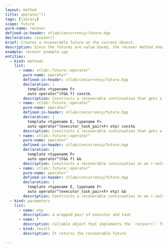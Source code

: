 ```yaml
---
layout: method
title: operator^()
tags: [library]
scope: future
pure-name: recover
defined-in-header: stlab/concurrency/future.hpp 
declaration: recover()
brief: Creates a recoverable future on the current object.
description: Since the futures are value based, the recover method should be used to do the error handling. Its functionality is identical to `.recover()`.    
example: recover_example.cpp
entities:
  - kind: methods
    list:
      - name: stlab::future::operator^
        pure-name: operator^
        defined-in-header: stlab/concurrency/future.hpp 
        declaration: |
          template <typename F> 
          auto operator^(F&& f) const&
        description: Constructs a recoverable continuation that gets a `future<T>` passed. It uses the same executor as this.
      - name: stlab::future::operator^
        pure-name: operator^
        defined-in-header: stlab/concurrency/future.hpp 
        declaration: |
          template <typename E, typename F> 
          auto operator^(executor_task_pair<F> etp) const&
        description: Constructs a recoverable continuation that gets a `future<T>` passed. It uses the provided executor.
      - name: stlab::future::operator^
        pure-name: operator^
        defined-in-header: stlab/concurrency/future.hpp 
        declaration: |
          template <typename F>
          auto operator^(F&& f) &&
        description: Constructs a recoverable continuation on an r-value future. It gets a `future<T>` passed. It uses the same executor as this.
      - name: stlab::future::operator^
        pure-name: operator^
        defined-in-header: stlab/concurrency/future.hpp 
        declaration: |
          template <typename E, typename F>
          auto operator^(executor_task_pair<F> etp) &&
        description: Constructs a recoverable continuation on an r-value future. It gets a `future<T>` passed. It uses the the provided executor.
  - kind: parameters
    list:
      - name: etp
        description: a wrapped pair of executor and task
      - name: f
        description: Callable object that implements the `recover()` function. Its parameter must be of type of this `future<T>` instance.
      - kind: result
        description: It returns the recoverable future

---
```

